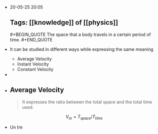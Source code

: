- 20-05-25 20:05
  
  Tags: [[knowledge]] of [[physics]]
  ---
  #+BEGIN_QUOTE
  The space that a body travels in a certain period of time.
  #+END_QUOTE
- It can be studied in different ways while expressing the same meaning
	- Average Velocity
	- Instant Velocity
	- Constant Velocity
-
- ## Average Velocity
  
  
  > It expresses the ratio between the total space and the total time used.
  
  $$V_{m}=T_{space}/T_{time}$$
- Un tre